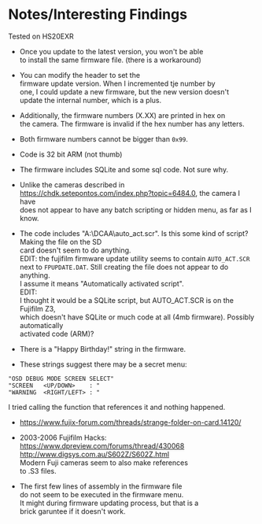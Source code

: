 # Notes/Interesting Findings

Tested on HS20EXR

- Once you update to the latest version, you won't be able  
to install the same firmware file. (there is a workaround)  

- You can modify the header to set the  
firmware update version. When I incremented tje number by  
one, I could update a new firmware, but the new version doesn't  
update the internal number, which is a plus.  

- Additionally, the firmware numbers (X.XX) are printed in hex on  
the camera. The firmware is invalid if the hex number has any letters.
  
- Both firmware numbers cannot be bigger than `0x99`.  

- Code is 32 bit ARM (not thumb)  

- The firmware includes SQLite and some sql code. Not sure why.  

- Unlike the cameras described in https://chdk.setepontos.com/index.php?topic=6484.0, the camera I have  
does not appear to have any batch scripting or hidden menu, as far as I know.  

- The code includes "A:\DCAA\auto_act.scr". Is this some kind of script? Making the file on the SD  
card doesn't seem to do anything.  
EDIT: the fujifilm firmware update utility seems to contain `AUTO_ACT.SCR`  
next to `FPUPDATE.DAT`. Still creating the file does not appear to do anything.  
I assume it means "Automatically activated script".  
EDIT:  
I thought it would be a SQLite script, but AUTO_ACT.SCR is on the Fujifilm Z3,  
which doesn't have SQLite or much code at all (4mb firmware). Possibly automatically  
activated code (ARM)?  

- There is a "Happy Birthday!" string in the firmware.  

- These strings suggest there may be a secret menu:  
```
"OSD DEBUG MODE SCREEN SELECT"  
"SCREEN   <UP/DOWN>    : "  
"WARNING  <RIGHT/LEFT> : "  
```
I tried calling the function that references it and nothing happened.

- https://www.fujix-forum.com/threads/strange-folder-on-card.14120/

- 2003-2006 Fujifilm Hacks:  
https://www.dpreview.com/forums/thread/430068  
http://www.digsys.com.au/S602Z/S602Z.html  
Modern Fuji cameras seem to also make references  
to .S3 files.  

- The first few lines of assembly in the firmware file  
do not seem to be executed in the firmware menu.  
It might during firmware updating process, but that is a  
brick garuntee if it doesn't work.  
